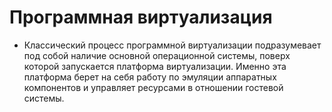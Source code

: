 # Программная виртуализация
+ Классический процесс программной виртуализации подразумевает
под собой наличие основной операционной системы, поверх которой
запускается платформа виртуализации. Именно эта платформа берет
на себя работу по эмуляции аппаратных компонентов и управляет
ресурсами в отношении гостевой системы.
